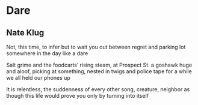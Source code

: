 # Dare
## Nate Klug
Not, this time, to infer
but to wait you out
between regret and parking lot
somewhere in the day
like a dare

Salt grime and the foodcarts’
rising steam, at Prospect St. a goshawk
huge and aloof, picking at something,
nested in twigs and police tape
for a while we all
held our phones up

It is relentless, the suddenness
of every other
song, creature, neighbor
as though this life
would prove you
only by turning into itself